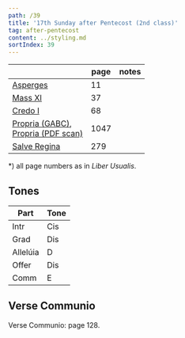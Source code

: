 ```yaml
---
path: /39
title: '17th Sunday after Pentecost (2nd class)'
tag: after-pentecost
content: ../styling.md
sortIndex: 39
---
```


|   | page | notes   |
|---|---|---|
| [Asperges](/pdf/asperges.pdf) | 11 ||
| [Mass XI](/pdf/xi.pdf) | 37 ||
| [Credo I](/pdf/credo-i.pdf) | 68 ||
| [Propria (GABC)](https://bbloomf.github.io/jgabc/propers.html#sunday=Pent17),<br>[Propria (PDF scan)](/pdf/17th-sunday-after-pentecost.pdf)  | 1047 ||
| [Salve Regina](/pdf/salve-regina.pdf)  | 279  ||

*) all page numbers as in _Liber Usualis_.

## Tones

| Part  | Tone |
|---|---|
| Intr | Cis |
| Grad | Dis |
| Allelúia | D |
| Offer | Dis |
| Comm | E |

## Verse Communio
Verse Communio: page 128.

